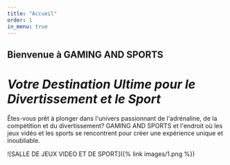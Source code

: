 ```yaml
---
title: "Accueil"
order: 1
in_menu: true
---
```

## Bienvenue à GAMING AND SPORTS 
# _Votre Destination Ultime pour le Divertissement et le Sport_ 

Êtes-vous prêt à plonger dans l'univers passionnant de l'adrénaline, de la compétition et du divertissement? GAMING AND SPORTS et l'endroit où les jeux vidéo et les sports se rencontrent pour créer une expérience unique et inoubliable.


![SALLE DE JEUX VIDEO ET DE SPORT]({% link images/1.png %}) 